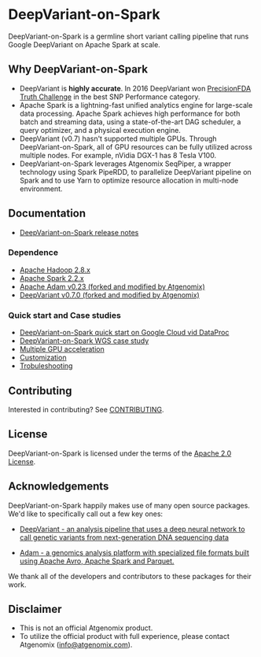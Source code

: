 # DeepVariant-on-Spark

DeepVariant-on-Spark is a germline short variant calling pipeline that runs Google DeepVariant on
Apache Spark at scale.

## Why DeepVariant-on-Spark

*   DeepVariant is **highly accurate**. In 2016 DeepVariant won
    [PrecisionFDA Truth Challenge](https://precision.fda.gov/challenges/truth/results)
    in the best SNP Performance category.
*   Apache Spark is a lightning-fast unified analytics engine for
    large-scale data processing. Apache Spark achieves high performance
    for both batch and streaming data, using a state-of-the-art DAG
    scheduler, a query optimizer, and a physical execution engine.
*   DeepVariant (v0.7) hasn't supported multiple GPUs. Through
    DeepVariant-on-Spark, all of GPU resources can be fully utilized across multiple nodes.
    For example, nVidia DGX-1 has 8 Tesla V100.
*   DeepVariant-on-Spark leverages Atgenomix SeqPiper, a wrapper technology using Spark PipeRDD,
    to parallelize DeepVariant pipeline on Spark and to use Yarn to optimize resource
    allocation in multi-node environment.

## Documentation

*   [DeepVariant-on-Spark release notes](https://github.com/atgenomix/deepvariant-on-spark/releases)

### Dependence

*   [Apache Hadoop 2.8.x](https://hadoop.apache.org/docs/r2.8.0/)
*   [Apache Spark 2.2.x](https://spark.apache.org/docs/2.2.2/)
*   [Apache Adam v0.23 (forked and modified by Atgenomix)](https://github.com/AnomeGAP/adam)
*   [DeepVariant v0.7.0 (forked and modified by Atgenomix)](https://github.com/atgenomix/deepvariant)

### Quick start and Case studies

*   [DeepVariant-on-Spark quick start on Google Cloud vid DataProc](docs/deepvariant-on-spark-quick-start-dataproc.md)
*   [DeepVariant-on-Spark WGS case study](docs/wgs-case-study.md)
*   [Multiple GPU acceleration](docs/multiple-gpu-accerlations.md)
*   [Customization](docs/customization.md)
*   [Trobuleshooting](docs/trobuleshooting.md)

## Contributing

Interested in contributing? See [CONTRIBUTING](CONTRIBUTING.md).

## License

DeepVariant-on-Spark is licensed under the terms of the
[Apache 2.0 License](LICENSE).

## Acknowledgements

DeepVariant-on-Spark happily makes use of many open source packages.
We'd like to specifically call out a few key ones:

*   [DeepVariant - an analysis pipeline that uses a deep neural network
    to call genetic variants from next-generation DNA sequencing
    data](https://github.com/google/deepvariant)

*   [Adam -  a genomics analysis platform with specialized file formats
    built using Apache Avro, Apache Spark and
    Parquet.](https://github.com/bigdatagenomics/adam)


We thank all of the developers and contributors to these packages for their
work.


## Disclaimer

*   This is not an official Atgenomix product.
*   To utilize the official product with full experience, please contact Atgenomix (info@atgenomix.com).
